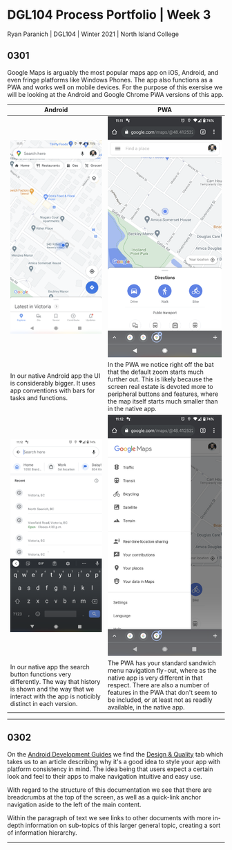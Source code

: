 # DGL104 Process Portfolio | Week 3

Ryan Paranich | DGL104 | Winter 2021 | North Island College

## 0301

Google Maps is arguably the most popular maps app on iOS, Android, and even fringe platforms like Windows Phones. The app also functions as a PWA and works well on mobile devices. For the purpose of this exersise we will be looking at the Android and Google Chrome PWA versions of this app.

| Android                                                                                                                                                                        | PWA                                                                                                                                                                                                                                                            |
| ------------------------------------------------------------------------------------------------------------------------------------------------------------------------------ | -------------------------------------------------------------------------------------------------------------------------------------------------------------------------------------------------------------------------------------------------------------- |
| <img src="../img/0301/01.png" style="width:100%;">                                                                                                                             | <img src="../img/0301/02.png" style="width:100%;">                                                                                                                                                                                                             |
| In our native Android app the UI is considerably bigger. It uses app conventions with bars for tasks and functions.                                                            | In the PWA we notice right off the bat that the default zoom starts much further out. This is likely because the screen real estate is devoted more to peripheral buttons and features, where the map itself starts much smaller than in the native app.       |
| <img src="../img/0301/04.png" style="width:100%;">                                                                                                                             | <img src="../img/0301/03.png" style="width:100%;">                                                                                                                                                                                                             |
| In our native app the search button functions very differently. The way that history is shown and the way that we interact with the app is noticibly distinct in each version. | The PWA has your standard sandwich menu navigation fly-out, where as the native app is very different in that respect. There are also a number of features in the PWA that don't seem to be included, or at least not as readily available, in the native app. |

---

## 0302

On the [Android Development Guides](https://developer.android.com/guide) we find the [Design & Quality](https://developer.android.com/design) tab which takes us to an article describing why it's a good idea to style your app with platform consistency in mind. The idea being that users expect a certain look and feel to their apps to make navigation intuitive and easy use.

With regard to the structure of this documentation we see that there are breadcrumbs at the top of the screen, as well as a quick-link anchor navigation aside to the left of the main content.

Within the paragraph of text we see links to other documents with more in-depth information on sub-topics of this larger general topic, creating a sort of information hierarchy.

---

